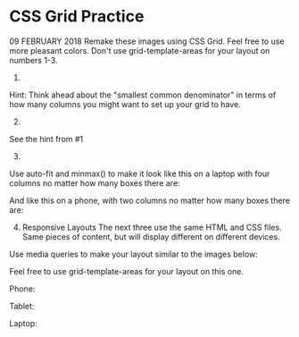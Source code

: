 # CSS Grid Practice
09 FEBRUARY 2018
Remake these images using CSS Grid. Feel free to use more pleasant colors. Don't use grid-template-areas for your layout on numbers 1-3.

1.


Hint: Think ahead about the "smallest common denominator" in terms of how many columns you might want to set up your grid to have.

2.


See the hint from #1

3.
Use auto-fit and minmax() to make it look like this on a laptop with four columns no matter how many boxes there are:



And like this on a phone, with two columns no matter how many boxes there are:



4. Responsive Layouts
The next three use the same HTML and CSS files. Same pieces of content, but will display different on different devices.

Use media queries to make your layout similar to the images below:

Feel free to use grid-template-areas for your layout on this one.

Phone: 


Tablet: 


Laptop: 
